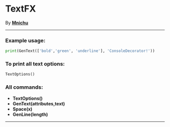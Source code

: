 # TextFX
By __[Mnichu](https://github.com/Mnichuz)__
___

### Example usage:

```python
print(GenText(['bold','green', 'underline'], 'ConsoleDecorator!'))
```

### To print all text options:
```python
TextOptions()
```

### All commands:
* __TextOptions()__
* __GenText(attributes,text)__
* __Space(x)__
* __GenLine(length)__

___
